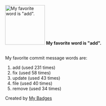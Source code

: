 <img src="https://my-badges.github.io/my-badges/favorite-word.png" alt="My favorite word is &quot;add&quot;." title="My favorite word is &quot;add&quot;." width="128">
<strong>My favorite word is &quot;add&quot;.</strong>
<br><br>

My favorite commit message words are:

1. add (used 231 times)
2. fix (used 58 times)
3. update (used 43 times)
4. file (used 40 times)
5. remove (used 34 times)


Created by <a href="https://github.com/my-badges/my-badges">My Badges</a>